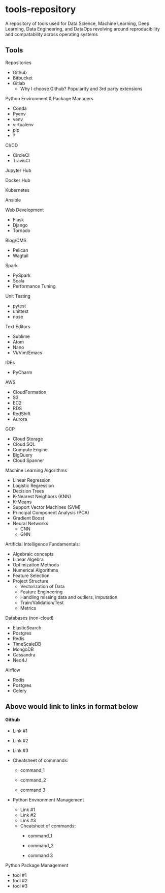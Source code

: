 # tools-repository
A repository of tools used for Data Science, Machine Learning, Deep Learning, Data Engineering, and DataOps revolving around reproducibility and compatability across operating systems

## Tools

Repositories
- Github
- Bitbucket
- Gitlab
  - Why I choose Github? Popularity and 3rd party extensions
  
Python Environment & Package Managers
- Conda
- Pyenv
- venv
- virtualenv
- pip
- ?

CI/CD
- CircleCI
- TravisCI

Jupyter Hub

Docker Hub

Kubernetes

Ansible

Web Development
- Flask
- Django
- Tornado

Blog/CMS
- Pelican
- Wagtail

Spark
- PySpark
- Scala
- Performance Tuning

Unit Testing
- pytest
- unittest
- nose

Text Editors
- Sublime
- Atom
- Nano
- Vi/Vim/Emacs

IDEs
- PyCharm

AWS
- CloudFormation
- S3
- EC2
- RDS
- RedShift
- Aurora

GCP
- Cloud Storage
- Cloud SQL
- Compute Engine
- BigQuery
- Cloud Spanner

Machine Learning Algorithms
- Linear Regression
- Logistic Regression
- Decision Trees
- K-Nearest Neighbors (KNN)
- K-Means
- Support Vector Machines (SVM)
- Principal Component Analysis (PCA)
- Gradient Boost
- Neural Networks
  - CNN
  - GNN

Artificial Intelligence Fundamentals:
- Algebraic concepts
- Linear Algebra
- Optimization Methods
- Numerical Algorithms
- Feature Selection
- Project Structure
  - Vectorization of Data
  - Feature Engineering
  - Handling missing data and outliers, imputation
  - Train/Validation/Test
  - Metrics

Databases (non-cloud)
- ElasticSearch
- Postgres
- Redis
- TimeScaleDB
- MongoDB
- Cassandra
- Neo4J


Airflow
- Redis
- Postgres
- Celery




Above would link to links in format below
---- 

#### Github
  - Link #1
  - Link #2
  - Link #3
  - Cheatsheet of commands:
    - command_1
    
    - command_2
    
    - command 3

- Python Environment Management
  - Link #1
  - Link #2
  - Link #3
  - Cheatsheet of commands:
    - command_1

    - command_2

    - command 3
  
  
  
Python Package Management
- tool #1
- tool #2
- tool #3


